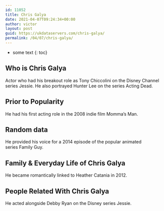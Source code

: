 ```yaml
---
id: 11052
title: Chris Galya
date: 2021-04-07T09:24:34+00:00
author: victor
layout: post
guid: https://ukdataservers.com/chris-galya/
permalink: /04/07/chris-galya/
---
```


* some text
{: toc}


## Who is Chris Galya



Actor who had his breakout role as Tony Chiccolini on the Disney Channel series Jessie. He also portrayed Hunter Lee on the series Acting Dead.

                
                
                
## Prior to Popularity



He had his first acting role in the 2008 indie film Momma&#8217;s Man.

                
                
                
## Random data



He provided his voice for a 2014 episode of the popular animated series Family Guy.

                
                
                
## Family & Everyday Life of Chris Galya



He became romantically linked to Heather Catania in 2012.

                
                
                
## People Related With Chris Galya



He acted alongside Debby Ryan on the Disney series Jessie.

                
              
            
          
          
          